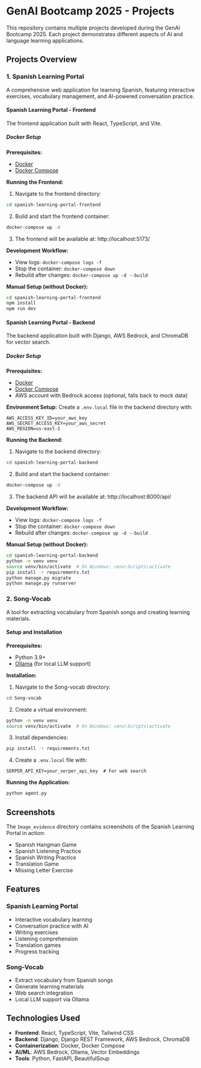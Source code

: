 # GenAI Bootcamp 2025 - Projects

This repository contains multiple projects developed during the GenAI Bootcamp 2025. Each project demonstrates different aspects of AI and language learning applications.

## Projects Overview

### 1. Spanish Learning Portal

A comprehensive web application for learning Spanish, featuring interactive exercises, vocabulary management, and AI-powered conversation practice.

#### Spanish Learning Portal - Frontend

The frontend application built with React, TypeScript, and Vite.

##### Docker Setup

**Prerequisites:**
- [Docker](https://www.docker.com/products/docker-desktop/)
- [Docker Compose](https://docs.docker.com/compose/install/)

**Running the Frontend:**

1. Navigate to the frontend directory:
```bash
cd spanish-learning-portal-frontend
```

2. Build and start the frontend container:
```bash
docker-compose up -d
```

3. The frontend will be available at: http://localhost:5173/

**Development Workflow:**
- View logs: `docker-compose logs -f`
- Stop the container: `docker-compose down`
- Rebuild after changes: `docker-compose up -d --build`

**Manual Setup (without Docker):**
```bash
cd spanish-learning-portal-frontend
npm install
npm run dev
```

#### Spanish Learning Portal - Backend

The backend application built with Django, AWS Bedrock, and ChromaDB for vector search.

##### Docker Setup

**Prerequisites:**
- [Docker](https://www.docker.com/products/docker-desktop/)
- [Docker Compose](https://docs.docker.com/compose/install/)
- AWS account with Bedrock access (optional, falls back to mock data)

**Environment Setup:**
Create a `.env.local` file in the backend directory with:
```
AWS_ACCESS_KEY_ID=your_aws_key
AWS_SECRET_ACCESS_KEY=your_aws_secret
AWS_REGION=us-east-1
```

**Running the Backend:**
1. Navigate to the backend directory:
```bash
cd spanish-learning-portal-backend
```

2. Build and start the backend container:
```bash
docker-compose up -d
```

3. The backend API will be available at: http://localhost:8000/api/

**Development Workflow:**
- View logs: `docker-compose logs -f`
- Stop the container: `docker-compose down`
- Rebuild after changes: `docker-compose up -d --build`

**Manual Setup (without Docker):**
```bash
cd spanish-learning-portal-backend
python -m venv venv
source venv/bin/activate  # On Windows: venv\Scripts\activate
pip install -r requirements.txt
python manage.py migrate
python manage.py runserver
```

### 2. Song-Vocab

A tool for extracting vocabulary from Spanish songs and creating learning materials.

#### Setup and Installation

**Prerequisites:**
- Python 3.9+
- [Ollama](https://ollama.ai/) (for local LLM support)

**Installation:**
1. Navigate to the Song-vocab directory:
```bash
cd Song-vocab
```

2. Create a virtual environment:
```bash
python -m venv venv
source venv/bin/activate  # On Windows: venv\Scripts\activate
```

3. Install dependencies:
```bash
pip install -r requirements.txt
```

4. Create a `.env.local` file with:
```
SERPER_API_KEY=your_serper_api_key  # For web search
```

**Running the Application:**
```bash
python agent.py
```

## Screenshots

The `Image_evidence` directory contains screenshots of the Spanish Learning Portal in action:

- Spanish Hangman Game
- Spanish Listening Practice
- Spanish Writing Practice
- Translation Game
- Missing Letter Exercise

## Features

### Spanish Learning Portal
- Interactive vocabulary learning
- Conversation practice with AI
- Writing exercises
- Listening comprehension
- Translation games
- Progress tracking

### Song-Vocab
- Extract vocabulary from Spanish songs
- Generate learning materials
- Web search integration
- Local LLM support via Ollama

## Technologies Used

- **Frontend**: React, TypeScript, Vite, Tailwind CSS
- **Backend**: Django, Django REST Framework, AWS Bedrock, ChromaDB
- **Containerization**: Docker, Docker Compose
- **AI/ML**: AWS Bedrock, Ollama, Vector Embeddings
- **Tools**: Python, FastAPI, BeautifulSoup

